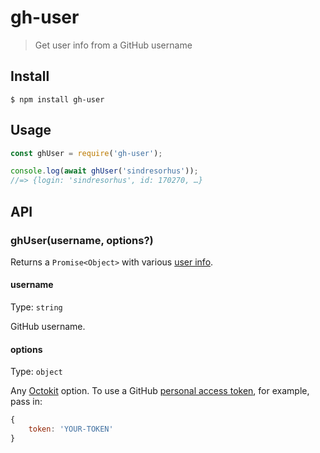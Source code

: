 # gh-user

> Get user info from a GitHub username

## Install

```
$ npm install gh-user
```

## Usage

```js
const ghUser = require('gh-user');

console.log(await ghUser('sindresorhus'));
//=> {login: 'sindresorhus', id: 170270, …}
```

## API

### ghUser(username, options?)

Returns a `Promise<Object>` with various [user info](https://developer.github.com/v3/users/#response).

#### username

Type: `string`

GitHub username.

#### options

Type: `object`

Any [Octokit](https://octokit.github.io/rest.js) option. To use a GitHub [personal access token](https://github.com/settings/tokens/new), for example, pass in:

```js
{
	token: 'YOUR-TOKEN'
}
```
